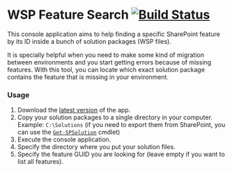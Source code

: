 # WSP Feature Search [![Build Status](https://travis-ci.org/ghsehn/wsp-feature-search.svg?branch=master)](https://travis-ci.org/ghsehn/wsp-feature-search.svg?branch=master)

This console application aims to help finding a specific SharePoint feature by its ID inside a bunch of solution packages (WSP files).

It is specially helpful when you need to make some kind of migration between environments and you start getting errors because of missing features. With this tool, you can locate which exact solution package contains the feature that is missing in your environment.

### Usage
1. Download the [latest version](https://github.com/ghsehn/wsp-feature-search/releases/latest) of the app.
2. Copy your solution packages to a single directory in your computer. Example: `C:\Solutions` (if you need to export them from SharePoint, you can use the [`Get-SPSolution`](https://technet.microsoft.com/en-us/library/ff607754.aspx) cmdlet)
3. Execute the console application.
4. Specify the directory where you put your solution files.
5. Specify the feature GUID you are looking for (leave empty if you want to list all features).
